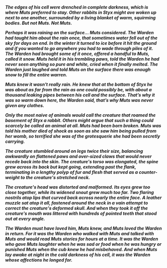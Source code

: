 ***The edges of his cell were drenched in complete darkness, which is where Muts preferred to stay.
Other rabbits in Styx might ave woken up next to one another, surrounded by a living blanket of warm, squirming bodies.
But not Muts.
Not Muts.***

***Perhaps it was raining on the surface… Muts considered.
The Warden had taught him about the rain once, that sometimes water fell out of the sky for days on end.
In the winter it turned to ice before it hit the ground and if you wanted to go anywhere you had to wade through piles of it.
The Warden had brought some of it once, offered a handful to Muts, called it snow.
Muts held it in his trembling paws, told the Warden he had never seen anything so pure and white, cried when it finally melted.
The Warden just laughed and told Muts on the surface there was enough snow to fill the entire warren.***

***Muts knew it wasn't really rain.
He knew that at the bottom of Styx he was about as far from the rain as one could possibly be, with about a thousand leaking pipes between his cell and the surface.
That’s why it was so warm down here, the Warden said, that’s why Muts was never given any clothes.***

***Only the most naive of animals would call the creature that roamed the basement of Styx a rabbit.
Others might argue that such a thing could scarcely be called an animal at all.
Muts had been born broken.
Muts was told his mother died of shock as soon as she saw him being pulled from her womb, so terrified she was of the grotesquerie she had been secretly carrying.***

***The creature stumbled around on legs twice their size, balancing awkwardly on flattened paws and over-sized claws that would never recede back into the skin.
The creature's torso was elongated, the spine grew across its back but kept going, extending past the flank, terminating in a lengthy polyp of fur and flesh that served as a counter-weight to the creature's stretched neck.***

***The creature's head was distorted and malformed. Its eyes grew too close together, while its widened snout grew much too far.
Two flaring nostrils atop lips that curved back across nearly the entire face.
A leather muzzle sat atop it all, fastened around the neck in a vain attempt to correct the creature's deformed skull.
And when they took it off the creature's mouth was littered with hundreds of pointed teeth that stood out at every angle.***

***The Warden must have loved him, Muts knew, and Muts loved the Warden in return.
For it was the Warden who walked with Muts and talked with Muts and would read Muts stories for hours at a time.
It was the Warden who gave Muts laughter when he was sad or food when he was hungry or punished Muts when the cub knew he had misbehaved.
And when Muts lay awake at night in the cold darkness of his cell, it was the Warden whose affections he longed for.***

